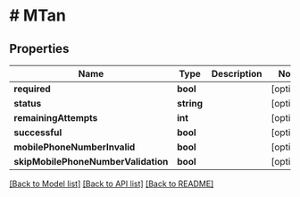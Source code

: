 # # MTan

## Properties

Name | Type | Description | Notes
------------ | ------------- | ------------- | -------------
**required** | **bool** |  | [optional]
**status** | **string** |  | [optional]
**remainingAttempts** | **int** |  | [optional]
**successful** | **bool** |  | [optional]
**mobilePhoneNumberInvalid** | **bool** |  | [optional]
**skipMobilePhoneNumberValidation** | **bool** |  | [optional]

[[Back to Model list]](../../README.md#models) [[Back to API list]](../../README.md#endpoints) [[Back to README]](../../README.md)
